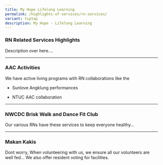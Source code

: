 ```yaml
---
title: My Hope Lifelong Learning
permalink: /highlights-of-services/rn-services/
variant: tiptap
description: My Hope - Lifelong Learning
---
```

<h3>RN Related Services Highlights</h3>
<p>Description over here....</p>
<hr>
<h3>AAC Activities</h3>
<p>We have active living programs with RN collaborations like the</p>
<ul data-tight="true" class="tight">
<li>
<p>Sunlove Angklung performances</p>
</li>
<li>
<p>NTUC AAC collaboration</p>
</li>
</ul>
<hr>
<h3>NWCDC Brisk Walk and Dance Fit Club</h3>
<p>Our various RNs have these services to keep everyone healthy...</p>
<hr>
<h3>Makan Kakis</h3>
<p>Dont worry, When volunteering with us, we ensure all our volunteers are
well fed... We also offer resident voting for facilities.</p>
<p></p>